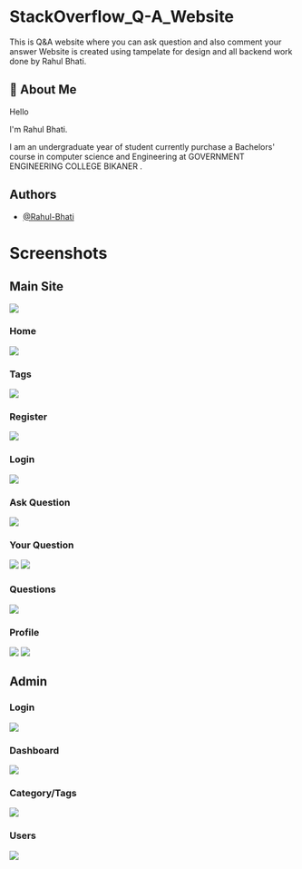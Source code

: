 # StackOverflow_Q-A_Website

This is Q&A website where you can ask question and also comment your answer Website is created using tampelate for design and all backend work done by Rahul Bhati.


## 🚀 About Me
Hello

I'm Rahul Bhati.

I am an undergraduate year of student currently purchase a Bachelors' course in computer science and Engineering at GOVERNMENT ENGINEERING COLLEGE BIKANER .
## Authors

- [@Rahul-Bhati](https://github.com/Rahul-Bhati)


# Screenshots

## Main Site

<img class="img-fluid" src="screenshot/Screenshot (175).png"/>

### Home
<img class="img-fluid" src="screenshot/Screenshot (180).png"/>

### Tags
<img class="img-fluid" src="screenshot/Screenshot (176).png"/>

### Register
<img class="img-fluid" src="screenshot/Screenshot (179).png"/>

### Login
<img class="img-fluid" src="screenshot/Screenshot (178).png"/>

### Ask Question
<img class="img-fluid" src="screenshot/Screenshot (181).png"/>

### Your Question
<img class="img-fluid" src="screenshot/Screenshot (182).png"/>

<img class="img-fluid" src="screenshot/Screenshot (183).png"/>

### Questions
<img class="img-fluid" src="screenshot/Screenshot (177).png"/>

### Profile
<img class="img-fluid" src="screenshot/Screenshot (184).png"/>

<img class="img-fluid" src="screenshot/Screenshot (185).png"/>

## Admin

### Login
<img class="img-fluid" src="screenshot/Screenshot (27).png"/>

### Dashboard
<img class="img-fluid" src="screenshot/Screenshot (186).png"/>

### Category/Tags
<img class="img-fluid" src="screenshot/Screenshot (187).png"/>

### Users
<img class="img-fluid" src="screenshot/Screenshot (188).png"/>

